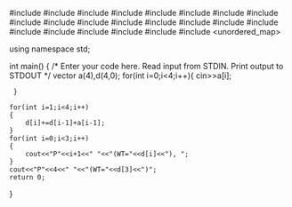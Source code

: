  #include <map>
#include <set>
#include <list>
#include <cmath>
#include <ctime>
#include <deque>
#include <queue>
#include <stack>
#include <string>
#include <bitset>
#include <cstdio>
#include <limits>
#include <vector>
#include <climits>
#include <cstring>
#include <cstdlib>
#include <fstream>
#include <numeric>
#include <sstream>
#include <iostream>
#include <algorithm>
#include <unordered_map>

using namespace std;



int main() {
    /* Enter your code here. Read input from STDIN. Print output to STDOUT */ 
    vector<int> a(4),d(4,0);
     for(int i=0;i<4;i++){
         cin>>a[i];
         
     }
   
    for(int i=1;i<4;i++)
    {
        d[i]+=d[i-1]+a[i-1];
    }
    for(int i=0;i<3;i++)
    {
        cout<<"P"<<i+1<<" "<<"(WT="<<d[i]<<"), ";
    }
    cout<<"P"<<4<<" "<<"(WT="<<d[3]<<")";
    return 0;
}

